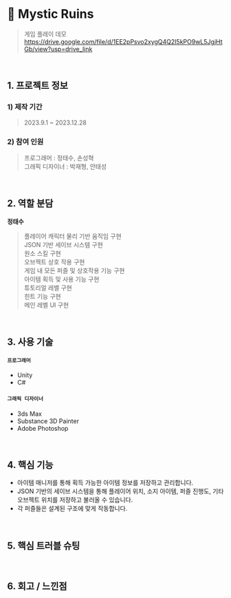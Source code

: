 # :pushpin: Mystic Ruins
>게임 플레이 데모   
>https://drive.google.com/file/d/1EE2pPsvo2xygQ4Q2I5kPO9wL5JgjHtGb/view?usp=drive_link

</br>

## 1. 프로젝트 정보
### **1) 제작 기간**
>2023.9.1 ~ 2023.12.28

### **2) 참여 인원**
>프로그래머 : 정태수, 손성혁   
>그래픽 디자이너 : 박재형, 안태성

</br>

## 2. 역할 분담
**정태수**
>플레이어 캐릭터 물리 기반 움직임 구현   
>JSON 기반 세이브 시스템 구현   
>원소 스킬 구현   
>오브젝트 상호 작용 구현   
>게임 내 모든 퍼즐 및 상호작용 기능 구현   
>아이템 획득 및 사용 기능 구현   
>튜토리얼 레벨 구현   
>힌트 기능 구현   
>메인 레벨 UI 구현   

</br>

## 3. 사용 기술
#### `프로그래머`
- Unity
- C#

#### `그래픽 디자이너`
- 3ds Max
- Substance 3D Painter
- Adobe Photoshop

</br>

## 4. 핵심 기능
- 아이템 매니저를 통해 획득 가능한 아이템 정보를 저장하고 관리합니다.
- JSON 기반의 세이브 시스템을 통해 플레이어 위치, 소지 아이템, 퍼즐 진행도, 기타 오브젝트 위치를 저장하고 불러올 수 있습니다.
- 각 퍼즐들은 설계된 구조에 맞게 작동합니다.

</br>

## 5. 핵심 트러블 슈팅


</br>

## 6. 회고 / 느낀점 



